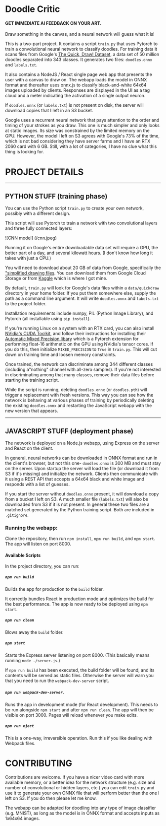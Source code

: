 # Doodle Critic

#### GET IMMEDIATE AI FEEDBACK ON YOUR ART.

Draw something in the canvas, and a neural network will guess what it is!

This is a two-part project. It contains a script `train.py` that uses Pytorch to train a convolutional neural network to
classify doodles. For training data it scans files from Google's [The Quick, Draw! Dataset](https://quickdraw.withgoogle.com/data),
a data set of 50 million doodles separated into 343 classes. It generates two files: `doodles.onnx` and `labels.txt`.

It also contains a NodeJS / React single page web app that presents the user with a canvas to draw on.
The webapp loads the model in ONNX format and thereafter uses onnx.js to classify black-and-white 64x64 images uploaded
by clients. Responses are displayed in the UI as a tag cloud and a meter indicating the activation of a single output neuron.

If `doodles.onnx` (or `labels.txt`) is not present on disk, the server will download copies that I left in an S3 bucket.

Google uses a recurrent neural network that pays attention to the order and timing of your strokes as you draw.
This one is much simpler and only looks at static images. Its size was constrained by the limited memory on the GPU.
However, the model I left on S3 agrees with Google's 73% of the time, which is not bad considering they have server farms 
and I have an RTX 2060 card with 6 GB. Still, with a lot of categories, I have no clue what this thing is looking for.

# PROJECT DETAILS

***

## PYTHON STUFF (training phase)

You can use the Python script `train.py` to create your own network, possibly with a different design.

This script will use Pytorch to train a network with two convolutional layers and three fully connected layers:

![CNN model]
(/cnn.jpeg)

Running it on Google's entire downloadable data set will require a GPU, the better part of a day, and several kilowatt hours.
(I don't know how long it takes with just a CPU.)

You will need to download about 20 GB of data from Google, specifically the ["simplified drawing files](https://github.com/googlecreativelab/quickdraw-dataset).
You can download them from Google Cloud Storage or from [Kaggle](https://www.kaggle.com/google/tinyquickdraw) which is
where I got mine.

By default, `train.py` will look for Google's data files within a `data/quickdraw` directory in your home folder. 
If you put them somewhere else, supply the path as a command line argument. It will write `doodles.onnx` and `labels.txt`
to the project folder.

Installation requirements include numpy, PIL (Python Image Library), and Pytorch (all installable using `pip install`).

If you're running Linux on a system with an RTX card, you can also install [NVidia's CUDA Toolkit](https://developer.nvidia.com/cuda-downloads),
and follow their instructions for installing their [Automatic Mixed Precision libary](https://nvidia.github.io/apex/amp.html)
which is a Pytorch extension for performing float-16 arithmetic on the GPU using NVidia's tensor cores. If you do this, 
then initialize `MIXED_PRECISION` to `True` in `train.py`. This will cut down on training time and loosen memory constraints.

Once trained, the network can discriminate among 344 different classes (including a"nothing" channel
with all-zero samples). If you're not interested in discriminating among that many classes,
remove their data files before starting the training script.

While the script is running, deleting `doodles.onnx` (or `doodles.pth`) will trigger a replacement with fresh versions.
This way you can see how the network is behaving at various phases of training by periodically deleting the existing
`doodles.onnx` and restarting the JavaScript webapp with the new version that appears.

***

## JAVASCRIPT STUFF (deployment phase)

The network is deployed on a Node.js webapp, using Express on the server and React on the client.

In general, neural networks can be downloaded in ONNX format and run in the client's browser, but not this one-
`doodles.onnx` is 300 MB and must stay on the server. Upon startup the server will load the file 
(or download it from S3 if it's missing) and initialize the network. Clients then communicate with it using a REST API
that accepts a 64x64 black and white image and responds with a list of guesses. 

If you start the server without `doodles.onnx` present, it will download a copy from a bucket I left on S3.
A much smaller file (`labels.txt`) will also be downloaded from S3 if it is not present. In general these two
files are a matched set generated by the Python training script. Both are included in `.gitignore`.

### Running the webapp:

Clone the repository, then run `npm install`, `npm run build`, and `npm start`. The app will listen on port 8000.


#### Available Scripts

In the project directory, you can run:

##### `npm run build`

Builds the app for production to the `build` folder.

It correctly bundles React in production mode and optimizes the build for the best performance.
The app is now ready to be deployed using `npm start`.

##### `npm run clean`

Blows away the `build` folder.

##### `npm start`

Starts the Express server listening on port 8000. (This basically means running `node ./server.js`.)

If `npm run build` has been executed, the build folder will be found, and its contents will be served as static files.
Otherwise the server will warn you that you need to run the `webpack-dev-server` script.

##### `npm run webpack-dev-server`.

Runs the app in development mode (for React development). This needs to be run alongside `npm start` and after `npm run clean`.
The app will then be visible on port 3000. Pages will reload whenever you make edits.

##### `npm run eject`

This is a one-way, irreversible operation. Run this if you like dealing with Webpack files.


# CONTRIBUTING

Contributions are welcome. If you have a nicer video card with more available memory, or a better idea for the network structure
(e.g. size and number of convolutional or hidden layers, etc.) you can edit `train.py` and use it to generate your own
ONNX file that will perform better than the one I left on S3. If you do then please let me know.

The webapp can be adapted for doodling into any type of image classifier (e.g. MNIST), as long as the model is in
ONNX format and accepts inputs as 1x64x64 images.
